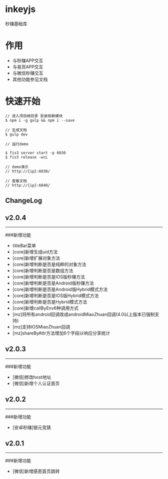 inkeyjs
===
秒赚基础库

作用
===
- 与秒赚APP交互
- 与易货APP交互
- 与微信秒赚交互
- 其他功能参见文档

快速开始
===

```
// 进入项目根目录 安装依赖模块
$ npm i -g gulp && npm i --save

// 生成文档
$ gulp dev

// 运行demo

$ fis3 server start -p 6030
$ fis3 release -wcL

// demo演示
// http://{ip}:6030/

// 查看文档
// http://{ip}:6040/
```

ChangeLog
---
## v2.0.4
---
###新增功能
 - titleBar菜单
 - [core]新增生成uid方法
 - [core]新增扩展对象方法
 - [core]新增判断是否是纯粹的对象方法
 - [core]新增判断是否是数组方法
 - [core]新增判断是否是IOS版秒赚方法
 - [core]新增判断是否是Android版秒赚方法
 - [core]新增判断是否是Android版Hybrid模式方法
 - [core]新增判断是否是IOS版Hybrid模式方法
 - [core]新增判断是否是Hybrid模式方法
 - [core]新增callByEnv6种调用方式
 - [mz]将所有android回调改成androidMiaoZhuan回调(4.0以上版本已强制支持)
 - [mz]支持IOSMiaoZhuan回调
 - [mz]shareByAttr方法增加6个字段以响应分享统计

## v2.0.3
---
###新增功能
 - [微信]修改host地址
 - [微信]新增个人认证首页

## v2.0.2
---
###新增功能
 - [安卓秒赚]银元竞猜

## v2.0.1
---
###新增功能
 - [微信]新增感恩首页跳转
